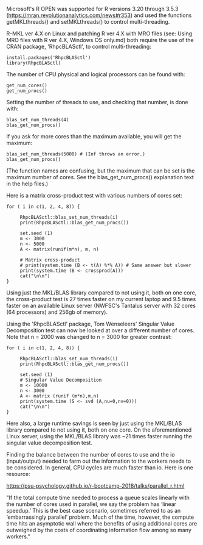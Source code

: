 Microsoft's R OPEN was supported for R versions 3.20 through 3.5.3 (https://mran.revolutionanalytics.com/news#r353) and used the functions getMKLthreads() and setMKLthreads() to control multi-threading.

R-MKL ver 4.X on Linux and patching R ver 4.X with MRO files (see: Using MRO files with R ver 4.X, Windows OS only.md) both require the use of the CRAN package, 'RhpcBLASctl', to control multi-threading:

    install.packages('RhpcBLASctl')
    library(RhpcBLASctl)
    
The number of CPU physical and logical processors can be found with:
    
    get_num_cores()
    get_num_procs()

Setting the number of threads to use, and checking that number, is done with:
     
    blas_set_num_threads(4)
    blas_get_num_procs()
    
If you ask for more cores than the maximum available, you will get the maximum:

    blas_set_num_threads(5000) # (Inf throws an error.)
    blas_get_num_procs()

(The function names are confusing, but the maximum that can be set is the maximum number of cores. See the blas_get_num_procs() explanation text in the help files.)


 Here is a matrix cross-product test with various numbers of cores set:
 
    for ( i in c(1, 2, 4, 8)) { 
    
         RhpcBLASctl::blas_set_num_threads(i)
         print(RhpcBLASctl::blas_get_num_procs())
        
         set.seed (1)
         m <- 3000
         n <- 5000
         A <- matrix(runif(m*n), m, n)
         
         # Matrix cross-product 
         # print(system.time (B <- t(A) %*% A)) # Same answer but slower
         print(system.time (B <- crossprod(A)))
         cat("\n\n")
    }
    


Using just the MKL/BLAS library compared to not using it, both on one core, the cross-product test is 27 times faster on my current laptop and 9.5 times faster on an available Linux server (NWFSC's Tantalus server with 32 cores (64 processors) and 256gb of memory).

Using the 'RhpcBLASctl' package, Tom Wenseleers' Singular Value Decomposition test can now be looked at over a different number of cores. Note that n = 2000 was changed to n = 3000 for greater contrast: 
    
    for ( i in c(1, 2, 4, 8)) { 
    
         RhpcBLASctl::blas_set_num_threads(i)
         print(RhpcBLASctl::blas_get_num_procs())
        
         set.seed (1)
         # Singular Value Decomposition
         m <- 10000
         n <- 3000
         A <- matrix (runif (m*n),m,n)
         print(system.time (S <- svd (A,nu=0,nv=0)))
    	 cat("\n\n")
    }
    
Here also, a large runtime savings is seen by just using the MKL/BLAS library compared to not using it, both on one core. On the aforementioned Linux server, using the MKL/BLAS library was ~21 times faster running the singular value decomposition test.


Finding the balance between the number of cores to use and the io (input/output) needed to farm out the information to the workers needs to be considered.  In general, CPU cycles are much faster than io. Here is one resource:

https://psu-psychology.github.io/r-bootcamp-2018/talks/parallel_r.html

"If the total compute time needed to process a queue scales linearly with the number of cores used in parallel, we say the problem has ‘linear speedup.’ This is the best case scenario, sometimes referred to as an ‘embarrassingly parallel’ problem. Much of the time, however, the compute time hits an asymptotic wall where the benefits of using additional cores are outweighed by the costs of coordinating information flow among so many workers."




